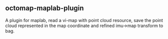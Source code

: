 ## octomap-maplab-plugin

A plugin for maplab, read a vi-map with point cloud resource, 
save the point cloud represented in the map coordinate and 
refined imu->map transform to bag.
